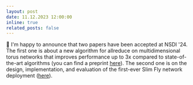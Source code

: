```yaml
---
layout: post
date: 11.12.2023 12:00:00
inline: true
related_posts: false
---
```


🎉 I'm happy to announce that two papers have been accepted at NSDI '24. The first one is about a new algorithm for allreduce on multidimensional torus networks that improves performance up to 3x compared to state-of-the-art algorithms (you can find a preprint [here](./assets/pdf/2024_Swing.pdf)). The second one is on the design, implementation, and evaluation of the first-ever Slim Fly network deployment ([here](./assets/pdf/2024_Slimfly.pdf)).
